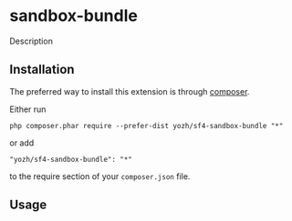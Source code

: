 sandbox-bundle
========
Description

Installation
------------

The preferred way to install this extension is through [composer](http://getcomposer.org/download/).

Either run

```
php composer.phar require --prefer-dist yozh/sf4-sandbox-bundle "*"
```

or add

```
"yozh/sf4-sandbox-bundle": "*"
```

to the require section of your `composer.json` file.


Usage
-----
